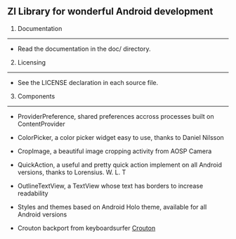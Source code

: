 
ZI Library for wonderful Android development
-------------

1) Documentation
----------------

* Read the documentation in the doc/ directory.

2) Licensing
------------

* See the LICENSE declaration in each source file.

3) Components
-------------

* ProviderPreference, shared preferences accross processes built on ContentProvider

* ColorPicker, a color picker widget easy to use, thanks to Daniel Nilsson

* CropImage, a beautiful image cropping activity from AOSP Camera

* QuickAction, a useful and pretty quick action implement on all Android versions, thanks to Lorensius. W. L. T

* OutlineTextView, a TextView whose text has borders to increase readability

* Styles and themes based on Android Holo theme, available for all Android versions

* Crouton backport from keyboardsurfer [Crouton][1]

[1]: https://github.com/keyboardsurfer/Crouton.git
